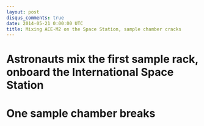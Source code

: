 ```yaml
---
layout: post
disqus_comments: true
date: 2014-05-21 0:00:00 UTC
title: Mixing ACE-M2 on the Space Station, sample chamber cracks
---
```


# Astronauts mix the first sample rack, onboard the International Space Station

# One sample chamber breaks






